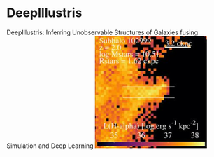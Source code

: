 # DeepIllustris
DeepIllustris: Inferring Unobservable Structures of Galaxies fusing Simulation and Deep Learning
![image](images/TNG50-1.33.102999-inputs.png)
